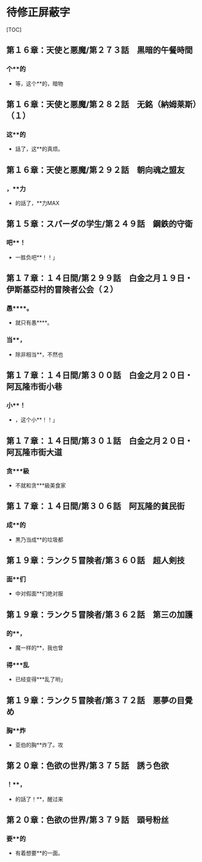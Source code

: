 # 待修正屏蔽字

[TOC]

## 第１６章：天使と悪魔/第２７３話　黒暗的午餐時間

### 个**的

- 等，这个**的，暗物


## 第１６章：天使と悪魔/第２８２話　无銘（納姆莱斯）（１）

### 这**的

- 話了，这**的真烦。


## 第１６章：天使と悪魔/第２９２話　朝向魂之盟友

### ，**力

- 的話了，**力MAX


## 第１５章：スパーダの学生/第２４９話　鋼鉄的守衛

### 吧**！

- 一胜负吧**！！」


## 第１７章：１４日間/第２９９話　白金之月１９日・伊斯基亞村的冒険者公会（２）

### 愚****。

- 就只有愚****。

### 当**，

- 除非相当**，不然也


## 第１７章：１４日間/第３００話　白金之月２０日・阿瓦隆市街小巷

### 小**！

- ，这个小**！！」


## 第１７章：１４日間/第３０１話　白金之月２０日・阿瓦隆市街大道

### 贪***級

- 不就和贪***級美食家


## 第１７章：１４日間/第３０６話　阿瓦隆的貧民街

### 成**的

- 黒乃当成**的垃圾都


## 第１９章：ランク５冒険者/第３６０話　超人剣技

### 面**们

- 中对假面**们绝对服


## 第１９章：ランク５冒険者/第３６２話　第三の加護

### 的**，

- 魔一样的**，我也曾

### 得***乱

- 已经变得***乱了哟」


## 第１９章：ランク５冒険者/第３７２話　悪夢の目覺め

### 胸**炸

- 亚伯的胸**炸了。攻


## 第２０章：色欲の世界/第３７５話　誘う色欲

### ！**，

- 的話了！**，醒过来


## 第２０章：色欲の世界/第３７９話　頭号粉丝

### 要**的

- 有着想要**的一面。
